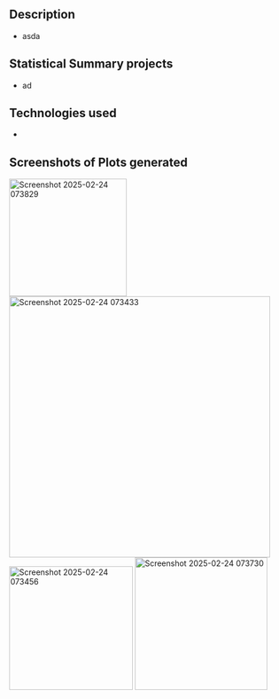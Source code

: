 ## Description
- asda

## Statistical Summary projects
- ad

## Technologies used
- 
  
## Screenshots of Plots generated

<img width="212" alt="Screenshot 2025-02-24 073829" src="https://github.com/user-attachments/assets/407a530a-2dfa-4a25-b010-493805dc240c" />
<img width="471" alt="Screenshot 2025-02-24 073433" src="https://github.com/user-attachments/assets/aa6bef9e-f80c-44f3-8d08-4e1b94b35145" />
<img width="223" alt="Screenshot 2025-02-24 073456" src="https://github.com/user-attachments/assets/c888e14d-cc1a-45b5-a0d5-855a074b9677" />
<img width="239" alt="Screenshot 2025-02-24 073730" src="https://github.com/user-attachments/assets/12f165a9-a3ae-48b0-8c13-360d870ae2c6" />
